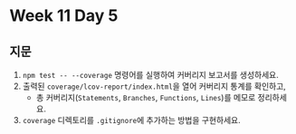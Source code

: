 # Week 11 Day 5

## 지문

1. `npm test -- --coverage` 명령어를 실행하여 커버리지 보고서를 생성하세요.
2. 출력된 `coverage/lcov-report/index.html`을 열어 커버리지 통계를 확인하고,  
   - 총 커버리지(`Statements`, `Branches`, `Functions`, `Lines`)를 메모로 정리하세요.
3. `coverage` 디렉토리를 `.gitignore`에 추가하는 방법을 구현하세요.

